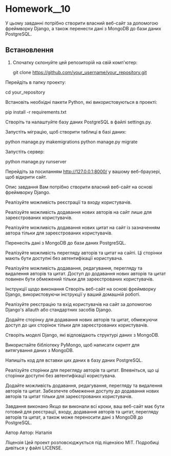 # Homework__10

У цьому завданні потрібно створити власний веб-сайт за допомогою фреймворку Django, а також перенести дані з MongoDB до бази даних PostgreSQL.


## Встановлення

1. Спочатку склонуйте цей репозиторій на свій комп'ютер:

   git clone https://github.com/your_username/your_repository.git


Перейдіть в папку проекту:

cd your_repository


Встановіть необхідні пакети Python, які використовуються в проекті:

pip install -r requirements.txt


Створіть та налаштуйте базу даних PostgreSQL в файлі settings.py.

Запустіть міграцію, щоб створити таблиці в базі даних:

python manage.py makemigrations
python manage.py migrate


Запустіть сервер:

python manage.py runserver


Перейдіть за посиланням http://127.0.0.1:8000/ у вашому веб-браузері, щоб відкрити сайт.



Опис завдання
Вам потрібно створити власний веб-сайт на основі фреймворку Django.

Реалізуйте можливість реєстрації та входу користувачів.

Реалізуйте можливість додавання нових авторів на сайт лише для зареєстрованих користувачів.

Реалізуйте можливість додавання нових цитат на сайт із зазначенням автора тільки для зареєстрованих користувачів.

Перенесіть дані з MongoDB до бази даних PostgreSQL.

Реалізуйте можливість перегляду авторів та цитат на сайті. Ці сторінки мають бути доступні без автентифікації користувача.

Реалізуйте можливість додавання, редагування, перегляду та видалення авторів та цитат. Доступ до додавання нових авторів та цитат повинен бути обмежений тільки для зареєстрованих користувачів.

Інструкції щодо виконання
Створіть веб-сайт на основі фреймворку Django, використовуючи інструкції у ваший домашній роботі.

Реалізуйте реєстрацію та вхід користувачів на сайт за допомогою Django's allauth або стандартних засобів Django.

Додайте сторінку для додавання нових авторів та цитат, обмежуючи доступ до цих сторінок тільки для зареєстрованих користувачів.

Створіть моделі Django, які відповідають структурі даних з MongoDB.

Використайте бібліотеку PyMongo, щоб написати скрипт для витягування даних з MongoDB.

Напишіть код для вставки цих даних в базу даних PostgreSQL.

Реалізуйте сторінки для перегляду авторів та цитат. Впевніться, що ці сторінки доступні без автентифікації користувача.

Додайте можливість додавання, редагування, перегляду та видалення авторів та цитат. Забезпечте обмеження доступу до додавання нових авторів та цитат тільки для зареєстрованих користувачів.

Завдання виконано
Якщо ви виконали всі кроки, ваш веб-сайт має бути готовий для реєстрації, входу, додавання авторів та цитат, перегляду авторів та цитат, а також може переносити дані з MongoDB до PostgreSQL.

Автор
Автор: Наталія

Ліцензія
Цей проект розповсюджується під ліцензією MIT. Подробиці дивіться у файлі LICENSE.

